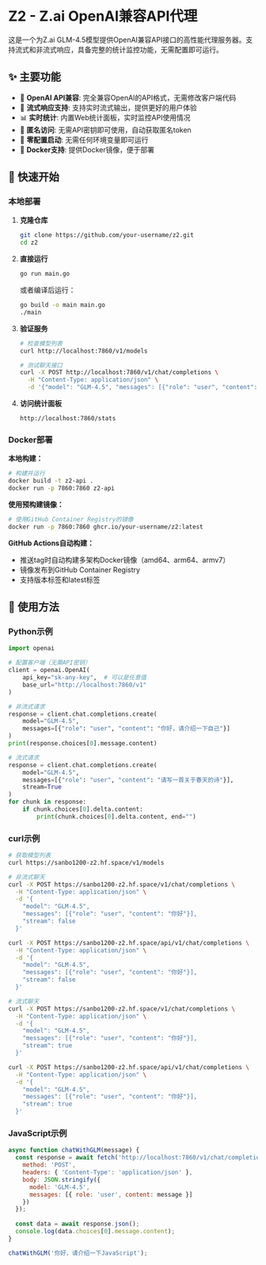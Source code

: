 # Z2 - Z.ai OpenAI兼容API代理

这是一个为Z.ai GLM-4.5模型提供OpenAI兼容API接口的高性能代理服务器。支持流式和非流式响应，具备完整的统计监控功能，无需配置即可运行。

## ✨ 主要功能

- 🔄 **OpenAI API兼容**: 完全兼容OpenAI的API格式，无需修改客户端代码
- 🌊 **流式响应支持**: 支持实时流式输出，提供更好的用户体验
- 📊 **实时统计**: 内置Web统计面板，实时监控API使用情况
- 🔐 **匿名访问**: 无需API密钥即可使用，自动获取匿名token
- 🚀 **零配置启动**: 无需任何环境变量即可运行
- 🐳 **Docker支持**: 提供Docker镜像，便于部署

## 🚀 快速开始

### 本地部署

1. **克隆仓库**
   ```bash
   git clone https://github.com/your-username/z2.git
   cd z2
   ```

2. **直接运行**
   ```bash
   go run main.go
   ```
   
   或者编译后运行：
   ```bash
   go build -o main main.go
   ./main
   ```

3. **验证服务**
   ```bash
   # 检查模型列表
   curl http://localhost:7860/v1/models
   
   # 测试聊天接口
   curl -X POST http://localhost:7860/v1/chat/completions \
     -H "Content-Type: application/json" \
     -d '{"model": "GLM-4.5", "messages": [{"role": "user", "content": "你好"}]}'
   ```

4. **访问统计面板**
   ```
   http://localhost:7860/stats
   ```

### Docker部署

**本地构建：**
```bash
# 构建并运行
docker build -t z2-api .
docker run -p 7860:7860 z2-api
```

**使用预构建镜像：**
```bash
# 使用GitHub Container Registry的镜像
docker run -p 7860:7860 ghcr.io/your-username/z2:latest
```

**GitHub Actions自动构建：**
- 推送tag时自动构建多架构Docker镜像（amd64、arm64、armv7）
- 镜像发布到GitHub Container Registry
- 支持版本标签和latest标签

## 📖 使用方法

### Python示例

```python
import openai

# 配置客户端（无需API密钥）
client = openai.OpenAI(
    api_key="sk-any-key",  # 可以是任意值
    base_url="http://localhost:7860/v1"
)

# 非流式请求
response = client.chat.completions.create(
    model="GLM-4.5",
    messages=[{"role": "user", "content": "你好，请介绍一下自己"}]
)
print(response.choices[0].message.content)

# 流式请求
response = client.chat.completions.create(
    model="GLM-4.5",
    messages=[{"role": "user", "content": "请写一首关于春天的诗"}],
    stream=True
)
for chunk in response:
    if chunk.choices[0].delta.content:
        print(chunk.choices[0].delta.content, end="")
```

### curl示例

```bash
# 获取模型列表
curl https://sanbo1200-z2.hf.space/v1/models

# 非流式聊天
curl -X POST https://sanbo1200-z2.hf.space/v1/chat/completions \
  -H "Content-Type: application/json" \
  -d '{
    "model": "GLM-4.5",
    "messages": [{"role": "user", "content": "你好"}],
    "stream": false
  }'

curl -X POST https://sanbo1200-z2.hf.space/api/v1/chat/completions \
  -H "Content-Type: application/json" \
  -d '{
    "model": "GLM-4.5",
    "messages": [{"role": "user", "content": "你好"}],
    "stream": false
  }'

# 流式聊天
curl -X POST https://sanbo1200-z2.hf.space/v1/chat/completions \
  -H "Content-Type: application/json" \
  -d '{
    "model": "GLM-4.5",
    "messages": [{"role": "user", "content": "你好"}],
    "stream": true
  }'

curl -X POST https://sanbo1200-z2.hf.space/api/v1/chat/completions \
  -H "Content-Type: application/json" \
  -d '{
    "model": "GLM-4.5",
    "messages": [{"role": "user", "content": "你好"}],
    "stream": true
  }'

```

### JavaScript示例

```javascript
async function chatWithGLM(message) {
  const response = await fetch('http://localhost:7860/v1/chat/completions', {
    method: 'POST',
    headers: { 'Content-Type': 'application/json' },
    body: JSON.stringify({
      model: 'GLM-4.5',
      messages: [{ role: 'user', content: message }]
    })
  });
  
  const data = await response.json();
  console.log(data.choices[0].message.content);
}

chatWithGLM('你好，请介绍一下JavaScript');
```